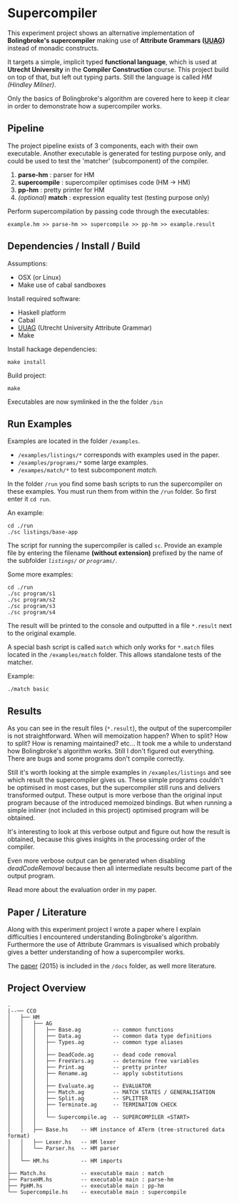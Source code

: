 # Supercompiler 

This experiment project shows an alternative implementation of **Bolingbroke's supercompiler** making use of **Attribute Grammars ([UUAG](http://foswiki.cs.uu.nl/foswiki/HUT/AttributeGrammarSystem))** instead of monadic constructs.

It targets a simple, implicit typed **functional language**, which is used at **Utrecht University** in the **Compiler Construction** course. This project build on top of that, but left out typing parts. Still the language is called *HM (Hindley Milner)*.

Only the basics of Bolingbroke's algorithm are covered here to keep it clear in order to demonstrate how a supercompiler works.

## Pipeline

The project pipeline exists of 3 components, each with their own executable. Another executable is generated for testing purpose only, and could be used to test the 'matcher' (subcomponent) of the compiler.

1. **parse-hm** : parser for HM
2. **supercompile** : supercompiler optimises code (HM -> HM)
3. **pp-hm** : pretty printer for HM
4. *(optional)* **match** : expression equality test (testing purpose only)

Perform supercompilation by passing code through the executables:
```
example.hm >> parse-hm >> supercompile >> pp-hm >> example.result
```

## Dependencies / Install / Build

Assumptions:
* OSX (or Linux)
* Make use of cabal sandboxes

Install required software:
* Haskell platform
* Cabal
* [UUAG](http://foswiki.cs.uu.nl/foswiki/HUT/AttributeGrammarSystem) (Utrecht University Attribute Grammar)
* Make

Install hackage dependencies:
```
make install
```

Build project:
```
make
```

Executables are now symlinked in the the folder `/bin`

## Run Examples

Examples are located in the folder `/examples`.
* `/examples/listings/*` corresponds with examples used in the paper.
* `/examples/programs/*` some large examples.
* `/exampes/match/*` to test subcomponent *match*.

In the folder  `/run` you find some bash scripts to run the supercompiler on these examples. You must run them from within the `/run` folder. So first enter it `cd run`. 

An example:
```
cd ./run
./sc listings/base-app
```

The script for running the supercompiler is called `sc`. Provide an example file by entering the filename **(without extension)** prefixed by the name of the subfolder *`listings/` or `programs/`*. 

Some more examples:
```
cd ./run
./sc program/s1
./sc program/s2
./sc program/s3
./sc program/s4
```

The result will be printed to the console and outputted in a file `*.result` next to the original example.

A special bash script is called `match` which only works for `*.match` files located in the `/examples/match` folder. This allows standalone tests of the matcher. 

Example:
```
./match basic
```

## Results

As you can see in the result files (`*.result`), the output of the supercompiler is not straightforward. When will memoization happen? When to split? How to split? How is renaming maintained? etc... It took me a while to understand how Bolingbroke's algorithm works. Still I don't figured out everything. There are bugs and some programs don't compile correctly. 

Still it's worth looking at the simple examples in `/examples/listings` and see which result the supercompiler gives us. These simple programs couldn't be optimised in most cases, but the supercompiler still runs and delivers transformed output. These output is more verbose than the original input program because of the introduced memoized bindings. But when running a simple inliner (not included in this project) optimised program will be obtained. 

It's interesting to look at this verbose output and figure out how the result is obtained, because this gives insights in the processing order of the compiler. 

Even more verbose output can be generated when disabling *deadCodeRemoval* because then all intermediate results become part of the output program.

Read more about the evaluation order in my paper.

## Paper / Literature

Along with this experiment project I wrote a paper where I explain difficulties I encountered understanding Bolingbroke's algorithm. Furthermore the use of Attribute Grammars is visualised which probably gives a better understanding of how a supercompiler works.

The [paper](https://github.com/JarnoLeConte/supercompiler-experiment/raw/master/docs/paper/Supercompilation.pdf) (2015) is included in the `/docs` folder, as well more literature.

## Project Overview

```
.
|--── CCO
│   ├── HM
│   │   ├── AG                   
│   │   │   ├── Base.ag          -- common functions
│   │   │   ├── Data.ag          -- common data type definitions
│   │   │   ├── Types.ag         -- common type aliases
│   │   │   │
│   │   │   ├── DeadCode.ag      -- dead code removal
│   │   │   ├── FreeVars.ag      -- determine free variables
│   │   │   ├── Print.ag         -- pretty printer
│   │   │   ├── Rename.ag        -- apply substitutions
│   │   │   │
│   │   │   ├── Evaluate.ag      -- EVALUATOR
│   │   │   ├── Match.ag         -- MATCH STATES / GENERALISATION
│   │   │   ├── Split.ag         -- SPLITTER
│   │   │   ├── Terminate.ag     -- TERMINATION CHECK
│   │   │   │
│   │   │   └── Supercompile.ag  -- SUPERCOMPILER <START>
│   │   │
│   │   ├── Base.hs    -- HM instance of ATerm (tree-structured data format)
│   │   ├── Lexer.hs   -- HM lexer
│   │   └── Parser.hs  -- HM parser
│   │
│   └── HM.hs          -- HM imports
│
├── Match.hs           -- executable main : match 
├── ParseHM.hs         -- executable main : parse-hm
├── PpHM.hs            -- executable main : pp-hm
└── Supercompile.hs    -- executable main : supercompile
```
